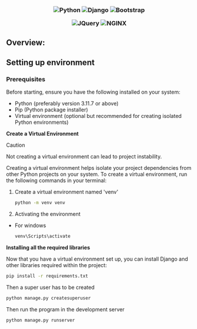 
<h3 align="center">

![Python](https://img.shields.io/badge/Python-FFD43B?style=for-the-badge&logo=python&logoColor=blue)
![Django](https://img.shields.io/badge/Django-092E20?style=for-the-badge&logo=django&logoColor=white)
![Bootstrap](https://img.shields.io/badge/Bootstrap-563D7C?style=for-the-badge&logo=bootstrap&logoColor=white)

![JQuery](https://img.shields.io/badge/jQuery-0769AD?style=for-the-badge&logo=jquery&logoColor=white)
![NGINX](https://img.shields.io/badge/Nginx-009639?style=for-the-badge&logo=nginx&logoColor=white)


</h3>

## Overview:



## Setting up environment

### Prerequisites

Before starting, ensure you have the following installed on your system:

- Python (preferably version 3.11.7 or above)
- Pip (Python package installer)
- Virtual environment (optional but recommended for creating isolated Python environments)

**Create a Virtual Environment**

> [!CAUTION]
> Not creating a virtual environment can lead to project instability.

Creating a virtual environment helps isolate your project dependencies from other Python projects on your system. To create a virtual environment, run the following commands in your terminal:

1. Create a virtual environment named 'venv'
   ```bash
   python -m venv venv
   ```
2. Activating the environment

- For windows
  ```bash
  venv\Scripts\activate
  ```


**Installing all the required libraries**

Now that you have a virtual environment set up, you can install Django and other libraries required within the project:

```bash
pip install -r requirements.txt
```





Then a super user has to be created

```bash
python manage.py createsuperuser
```

Then run the program in the development server

```bash
python manage.py runserver
```

